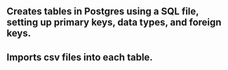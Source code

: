 ## Creates tables in Postgres using a SQL file, setting up primary keys, data types, and foreign keys.
## Imports csv files into each table.
